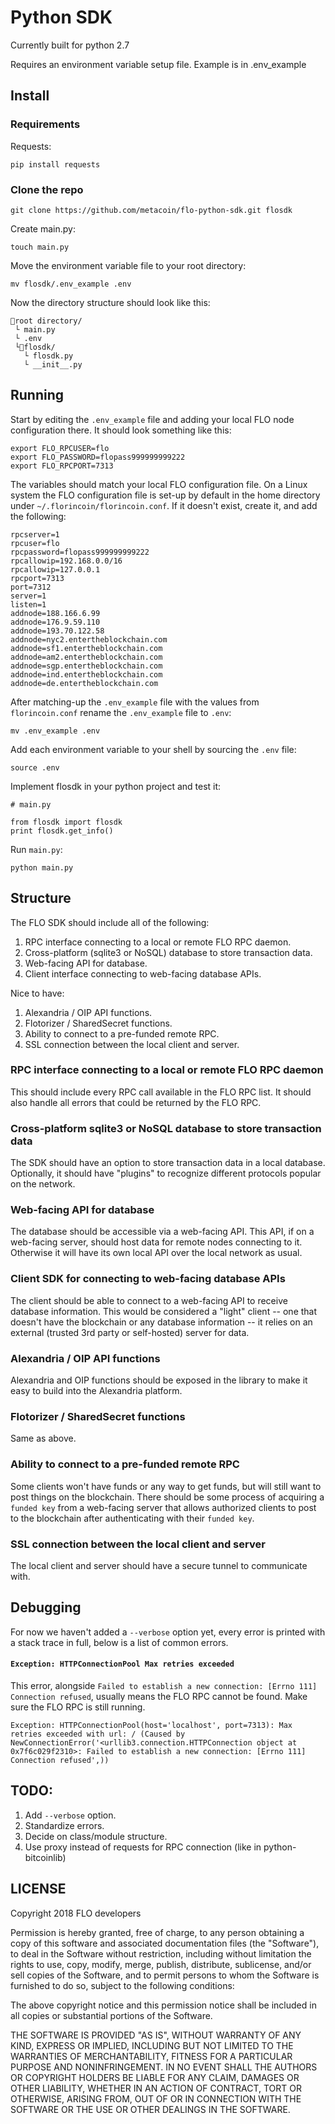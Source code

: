 # Python SDK

Currently built for python 2.7

Requires an environment variable setup file. Example is in .env\_example

## Install

### Requirements

Requests:
```
pip install requests

```

### Clone the repo


```
git clone https://github.com/metacoin/flo-python-sdk.git flosdk
```

Create main.py:

```
touch main.py
```

Move the environment variable file to your root directory:

```
mv flosdk/.env_example .env
```

Now the directory structure should look like this:

```
📂root directory/
 └ main.py
 └ .env
 └📂flosdk/
   └ flosdk.py
   └ __init__.py
```

## Running

Start by editing the `.env_example` file and adding your local FLO node configuration there. It should look something like this: 

```
export FLO_RPCUSER=flo
export FLO_PASSWORD=flopass999999999222
export FLO_RPCPORT=7313
```

The variables should match your local FLO configuration file. On a Linux system the FLO configuration file is set-up by default in the home directory under `~/.florincoin/florincoin.conf`. If it doesn't exist, create it, and add the following:

```
rpcserver=1
rpcuser=flo
rpcpassword=flopass999999999222
rpcallowip=192.168.0.0/16
rpcallowip=127.0.0.1
rpcport=7313
port=7312
server=1
listen=1
addnode=188.166.6.99
addnode=176.9.59.110
addnode=193.70.122.58
addnode=nyc2.entertheblockchain.com
addnode=sf1.entertheblockchain.com
addnode=am2.entertheblockchain.com
addnode=sgp.entertheblockchain.com
addnode=ind.entertheblockchain.com
addnode=de.entertheblockchain.com
```

After matching-up the `.env_example` file with the values from `florincoin.conf` rename the `.env_example` file to `.env`:

```
mv .env_example .env
```

Add each environment variable to your shell by sourcing the `.env` file:

```
source .env
```

Implement flosdk in your python project and test it:

```
# main.py

from flosdk import flosdk
print flosdk.get_info()
```

Run `main.py`: 
```
python main.py
```

## Structure

The FLO SDK should include all of the following:

1. RPC interface connecting to a local or remote FLO RPC daemon.
2. Cross-platform (sqlite3 or NoSQL) database to store transaction data.
3. Web-facing API for database.
4. Client interface connecting to web-facing database APIs.

Nice to have:
1. Alexandria / OIP API functions.
2. Flotorizer / SharedSecret functions. 
3. Ability to connect to a pre-funded remote RPC.
4. SSL connection between the local client and server.

### RPC interface connecting to a local or remote FLO RPC daemon

This should include every RPC call available in the FLO RPC list. It should also handle all errors that could be returned by the FLO RPC. 

### Cross-platform sqlite3 or NoSQL database to store transaction data

The SDK should have an option to store transaction data in a local database. Optionally, it should have "plugins" to recognize different protocols popular on the network.

### Web-facing API for database

The database should be accessible via a web-facing API. This API, if on a web-facing server, should host data for remote nodes connecting to it. Otherwise it will have its own local API over the local network as usual.

### Client SDK for connecting to web-facing database APIs

The client should be able to connect to a web-facing API to receive database information. This would be considered a "light" client -- one that doesn't have the blockchain or any database information -- it relies on an external (trusted 3rd party or self-hosted) server for data.

### Alexandria / OIP API functions

Alexandria and OIP functions should be exposed in the library to make it easy to build into the Alexandria platform.

### Flotorizer / SharedSecret functions

Same as above.

### Ability to connect to a pre-funded remote RPC

Some clients won't have funds or any way to get funds, but will still want to post things on the blockchain. There should be some process of acquiring a `funded key` from a web-facing server that allows authorized clients to post to the blockchain after authenticating with their `funded key`.

### SSL connection between the local client and server

The local client and server should have a secure tunnel to communicate with.

## Debugging

For now we haven't added a `--verbose` option yet, every error is printed with a stack trace in full, below is a list of common errors.

#### `Exception: HTTPConnectionPool Max retries exceeded`

This error, alongside `Failed to establish a new connection: [Errno 111] Connection refused`, usually means the FLO RPC cannot be found. Make sure the FLO RPC is still running.
```
Exception: HTTPConnectionPool(host='localhost', port=7313): Max retries exceeded with url: / (Caused by NewConnectionError('<urllib3.connection.HTTPConnection object at 0x7f6c029f2310>: Failed to establish a new connection: [Errno 111] Connection refused',))
```

## TODO:

1. Add `--verbose` option.
2. Standardize errors.
3. Decide on class/module structure.
4. Use proxy instead of requests for RPC connection (like in python-bitcoinlib)

## LICENSE

Copyright 2018 FLO developers

Permission is hereby granted, free of charge, to any person obtaining a copy of this software and associated documentation files (the "Software"), to deal in the Software without restriction, including without limitation the rights to use, copy, modify, merge, publish, distribute, sublicense, and/or sell copies of the Software, and to permit persons to whom the Software is furnished to do so, subject to the following conditions:

The above copyright notice and this permission notice shall be included in all copies or substantial portions of the Software.

THE SOFTWARE IS PROVIDED "AS IS", WITHOUT WARRANTY OF ANY KIND, EXPRESS OR IMPLIED, INCLUDING BUT NOT LIMITED TO THE WARRANTIES OF MERCHANTABILITY, FITNESS FOR A PARTICULAR PURPOSE AND NONINFRINGEMENT. IN NO EVENT SHALL THE AUTHORS OR COPYRIGHT HOLDERS BE LIABLE FOR ANY CLAIM, DAMAGES OR OTHER LIABILITY, WHETHER IN AN ACTION OF CONTRACT, TORT OR OTHERWISE, ARISING FROM, OUT OF OR IN CONNECTION WITH THE SOFTWARE OR THE USE OR OTHER DEALINGS IN THE SOFTWARE.
